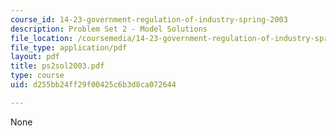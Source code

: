 ```yaml
---
course_id: 14-23-government-regulation-of-industry-spring-2003
description: Problem Set 2 - Model Solutions
file_location: /coursemedia/14-23-government-regulation-of-industry-spring-2003/d255bb24ff29f00425c6b3d8ca072644_ps2sol2003.pdf
file_type: application/pdf
layout: pdf
title: ps2sol2003.pdf
type: course
uid: d255bb24ff29f00425c6b3d8ca072644

---
```

None
